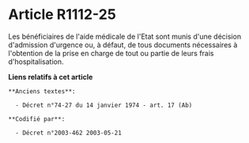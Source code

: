 # Article R1112-25

Les bénéficiaires de l'aide médicale de l'Etat sont munis d'une décision d'admission d'urgence ou, à défaut, de tous
documents nécessaires à l'obtention de la prise en charge de tout ou partie de leurs frais d'hospitalisation.

**Liens relatifs à cet article**

	**Anciens textes**:

	  - Décret n°74-27 du 14 janvier 1974 - art. 17 (Ab)

	**Codifié par**:

	  - Décret n°2003-462 2003-05-21
